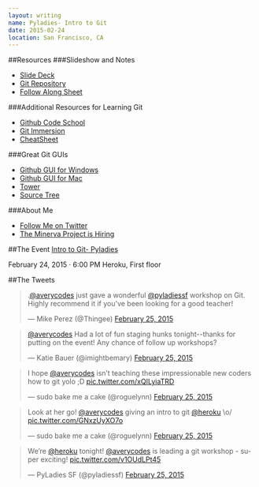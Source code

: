 ```yaml
---
layout: writing
name: Pyladies- Intro to Git
date: 2015-02-24
location: San Francisco, CA
---
```


##Resources
###Slideshow and Notes
* [Slide Deck](http://slides.com/averycodes/git-for-pyladies)
* [Git Repository](https://github.com/AveryWorkshops/teaching-git)
* [Follow Along Sheet](https://docs.google.com/document/d/1mCDG5PIBGttMTvlD-VjpwruwCX9dWTFOmT57wLTgoTc/edit?usp=sharing)

###Additional Resources for Learning Git
* [Github Code School](https://try.github.io/levels/1/challenges/1)
* [Git Immersion](http://gitimmersion.com/)
* [CheatSheet](https://training.github.com/kit/downloads/github-git-cheat-sheet.pdf)

###Great Git GUIs
* [Github GUI for Windows](https://windows.github.com/)
* [Github GUI for Mac](https://mac.github.com/)
* [Tower](http://www.git-tower.com/)
* [Source Tree](http://www.sourcetreeapp.com/)

###About Me
* [Follow Me on Twitter](http://twitter.com/averycodes)
* [The Minerva Project is Hiring](http://www.minervaproject.com/about/)


##The Event
[Intro to Git- Pyladies](http://www.meetup.com/PyLadiesSF/events/220460450/)

February 24, 2015 · 6:00 PM
Heroku, First floor

##The Tweets
<blockquote class="twitter-tweet" lang="en"><p>.<a href="https://twitter.com/averycodes">@averycodes</a> just gave a wonderful <a href="https://twitter.com/pyladiessf">@pyladiessf</a> workshop on Git. Highly recommend it if you&#39;ve been looking for a good teacher!</p>&mdash; Mike Perez (@Thingee) <a href="https://twitter.com/Thingee/status/570461224095391744">February 25, 2015</a></blockquote>
<script async src="//platform.twitter.com/widgets.js" charset="utf-8"></script>

<blockquote class="twitter-tweet" lang="en"><p><a href="https://twitter.com/averycodes">@averycodes</a> Had a lot of fun staging hunks tonight--thanks for putting on the event! Any chance of follow up workshops?</p>&mdash; Katie Bauer (@imightbemary) <a href="https://twitter.com/imightbemary/status/570450919243919363">February 25, 2015</a></blockquote>
<script async src="//platform.twitter.com/widgets.js" charset="utf-8"></script>

<blockquote class="twitter-tweet" lang="en"><p>I hope <a href="https://twitter.com/averycodes">@averycodes</a> isn’t teaching these impressionable new coders how to git yolo ;D <a href="http://t.co/xQILyiaTRD">pic.twitter.com/xQILyiaTRD</a></p>&mdash; sudo bake me a cake (@roguelynn) <a href="https://twitter.com/roguelynn/status/570436095868973056">February 25, 2015</a></blockquote>
<script async src="//platform.twitter.com/widgets.js" charset="utf-8"></script>

<blockquote class="twitter-tweet" lang="en"><p>Look at her go! <a href="https://twitter.com/averycodes">@averycodes</a> giving an intro to git <a href="https://twitter.com/heroku">@heroku</a> \o/ <a href="http://t.co/GNxzUyXO7o">pic.twitter.com/GNxzUyXO7o</a></p>&mdash; sudo bake me a cake (@roguelynn) <a href="https://twitter.com/roguelynn/status/570420756628135936">February 25, 2015</a></blockquote>
<script async src="//platform.twitter.com/widgets.js" charset="utf-8"></script>

<blockquote class="twitter-tweet" lang="en"><p>We’re <a href="https://twitter.com/heroku">@heroku</a> tonight! <a href="https://twitter.com/averycodes">@averycodes</a> is leading a git workshop - super exciting! <a href="http://t.co/v1OUdLPt45">pic.twitter.com/v1OUdLPt45</a></p>&mdash; PyLadies SF (@pyladiessf) <a href="https://twitter.com/pyladiessf/status/570404870458486784">February 25, 2015</a></blockquote>
<script async src="//platform.twitter.com/widgets.js" charset="utf-8"></script>